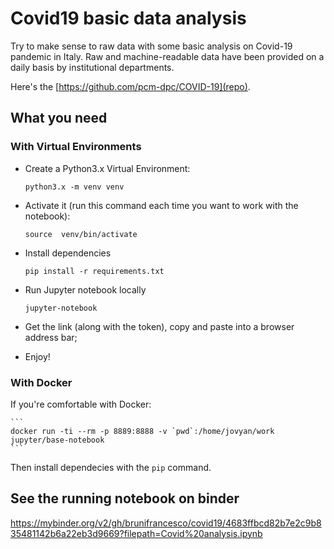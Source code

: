 # Covid19 basic data analysis

Try to make sense to raw data with some basic analysis on Covid-19 pandemic in Italy. 
Raw and machine-readable data have been provided on a daily basis by institutional departments.


Here's the [https://github.com/pcm-dpc/COVID-19](repo).

## What you need

### With Virtual Environments

- Create a Python3.x Virtual Environment:

	```
	python3.x -m venv venv
	```

- Activate it (run this command each time you want to work with the notebook):
	
	```
	source  venv/bin/activate
	```

- Install dependencies

	```
	pip install -r requirements.txt
	```

- Run Jupyter notebook locally
	
	```
	jupyter-notebook
	```

- Get the link (along with the token), copy and paste into a browser address bar;

- Enjoy!

### With Docker

If you're comfortable with Docker:

	```
	docker run -ti --rm -p 8889:8888 -v `pwd`:/home/jovyan/work jupyter/base-notebook
	```

Then install dependecies with the ```pip``` command.


## See the running notebook on binder

https://mybinder.org/v2/gh/brunifrancesco/covid19/4683ffbcd82b7e2c9b835481142b6a22eb3d9669?filepath=Covid%20analysis.ipynb

